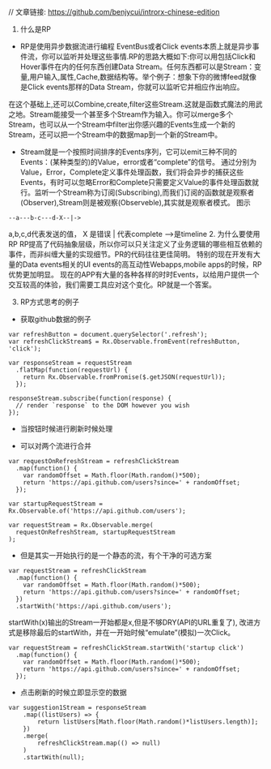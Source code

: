 // 文章链接: https://github.com/benjycui/introrx-chinese-edition
1. 什么是RP
- RP是使用异步数据流进行编程
EventBus或者Click events本质上就是异步事件流，你可以监听并处理这些事情.RP的思路大概如下:你可以用包括Click和Hover事件在内的任何东西创建Data Stream。任何东西都可以是Stream：变量,用户输入,属性,Cache,数据结构等。举个例子：想象下你的微博feed就像是Click events那样的Data Stream，你就可以监听它并相应作出响应。

在这个基础上,还可以Combine,create,filter这些Stream.这就是函数式魔法的用武之地。Stream能接受一个甚至多个Stream作为输入。你可以merge多个Stream，也可以从一个Stream中filter出你感兴趣的Events生成一个新的Stream，还可以把一个Stream中的数据map到一个新的Stream中。

-  Stream就是一个按照时间排序的Events序列，它可以emit三种不同的Events：(某种类型的)的Value，error或者“complete”的信号。
通过分别为Value，Error，Complete定义事件处理函数，我们将会异步的捕获这些Events，有时可以忽略Error和Complete只需要定义Value的事件处理函数就行。监听一个Stream称为订阅(Subscribing),而我们订阅的函数就是观察者(Observer),Stream则是被观察(Observeble),其实就是观察者模式。
图示
```
--a---b-c---d-X--|->
```
a,b,c,d代表发送的值，
X 是错误
| 代表complete
-->是timeline
2. 为什么要使用RP
RP提高了代码抽象层级，所以你可以只关注定义了业务逻辑的哪些相互依赖的事件，而非纠缠大量的实现细节。PR的代码往往更佳简明。
特别的现在开发有大量的Data events相关的UI events的高互动性Webapps,mobile apps的时候，RP优势更加明显。
现在的APP有大量的各种各样的时时Events，以给用户提供一个交互较高的体验，我们需要工具应对这个变化。RP就是一个答案。

3. RP方式思考的例子

- 获取github数据的例子
```
var refreshButton = document.querySelector('.refresh');
var refreshClickStream$ = Rx.Observable.fromEvent(refreshButton, 'click');

var responseStream = requestStream
  .flatMap(function(requestUrl) {
    return Rx.Observable.fromPromise($.getJSON(requestUrl));
  });

responseStream.subscribe(function(response) {
  // render `response` to the DOM however you wish
});

```

- 当按钮时候进行刷新时候处理
* 可以对两个流进行合并
```
var requestOnRefreshStream = refreshClickStream
  .map(function() {
    var randomOffset = Math.floor(Math.random()*500);
    return 'https://api.github.com/users?since=' + randomOffset;
  });

var startupRequestStream = Rx.Observable.of('https://api.github.com/users');

var requestStream = Rx.Observable.merge(
  requestOnRefreshStream, startupRequestStream
);
```
* 但是其实一开始执行的是一个静态的流，有个干净的可选方案
```
var requestStream = refreshClickStream
  .map(function() {
    var randomOffset = Math.floor(Math.random()*500);
    return 'https://api.github.com/users?since=' + randomOffset;
  })
  .startWith('https://api.github.com/users');
```
startWith(x)输出的Stream一开始都是x,但是不够DRY(API的URL重复了), 改进方式是移除最后的startWith，并在一开始时候“emulate”(模拟)一次Click。
```
var requestStream = refreshClickStream.startWith('startup click')
  .map(function() {
    var randomOffset = Math.floor(Math.random()*500);
    return 'https://api.github.com/users?since=' + randomOffset;
  });
```

- 点击刷新的时候立即显示空的数据
```
var suggestion1Stream = responseStream
    .map((listUsers) => {
        return listUsers[Math.floor(Math.random()*listUsers.length)];
    })
    .merge(
        refreshClickStream.map(() => null)
    )
    .startWith(null);
```